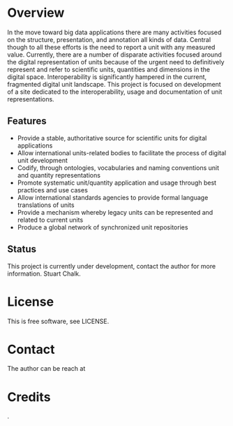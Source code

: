 # Overview

In the move toward big data applications there are many activities focused on the structure, presentation, and annotation all kinds of data. Central though to all these efforts is the need to report a unit with any measured value. Currently, there are a number of disparate activities focused around the digital representation of units because of the urgent need to definitively represent and refer to scientific units, quantities and dimensions in the digital space. Interoperability is significantly hampered in the current, fragmented digital unit landscape. This project is focused on development of a site dedicated to the interoperability, usage and documentation of unit representations.

## Features

* Provide a stable, authoritative source for scientific units for digital applications
* Allow international units-related bodies to facilitate the process of digital unit development
* Codify, through ontologies, vocabularies and naming conventions unit and quantity representations
* Promote systematic unit/quantity application and usage through best practices and use cases
* Allow international standards agencies to provide formal language translations of units
* Provide a mechanism whereby legacy units can be represented and related to current units
* Produce a global network of synchronized unit repositories

## Status

This project is currently under development, contact the author for more information.  Stuart Chalk.

# License

This is free software, see LICENSE.

# Contact

The author can be reach at

# Credits

.
